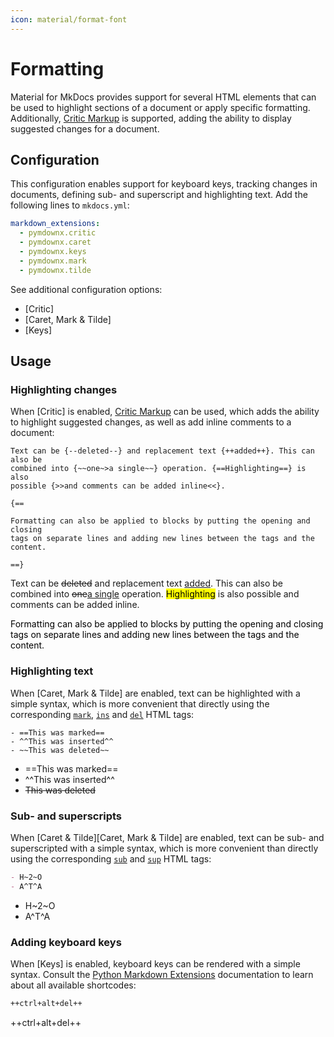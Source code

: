 ```yaml
---
icon: material/format-font
---
```


# Formatting

Material for MkDocs provides support for several HTML elements that can be used 
to highlight sections of a document or apply specific formatting. Additionally, 
[Critic Markup] is supported, adding the ability to display suggested changes
for a document.

  [Critic Markup]: https://github.com/CriticMarkup/CriticMarkup-toolkit

## Configuration

This configuration enables support for keyboard keys, tracking changes in
documents, defining sub- and superscript and highlighting text. Add the 
following lines to `mkdocs.yml`:

``` yaml
markdown_extensions:
  - pymdownx.critic
  - pymdownx.caret
  - pymdownx.keys
  - pymdownx.mark
  - pymdownx.tilde
```

See additional configuration options:

- [Critic]
- [Caret, Mark & Tilde]
- [Keys]



## Usage

### Highlighting changes

When [Critic] is enabled, [Critic Markup] can be used, which adds the ability to 
highlight suggested changes, as well as add inline comments to a document:

``` title="Text with suggested changes"
Text can be {--deleted--} and replacement text {++added++}. This can also be
combined into {~~one~>a single~~} operation. {==Highlighting==} is also
possible {>>and comments can be added inline<<}.

{==

Formatting can also be applied to blocks by putting the opening and closing
tags on separate lines and adding new lines between the tags and the content.

==}
```

<div class="result" markdown>

Text can be <del class="critic">deleted</del> and replacement text
<ins class="critic">added</ins>. This can also be combined into
<del class="critic">one</del><ins class="critic">a single</ins> operation.
<mark class="critic">Highlighting</mark> is also possible
<span class="critic comment">and comments can be added inline</span>.

<div>
  <mark class="critic block">
    <p>
      Formatting can also be applied to blocks by putting the opening and
      closing tags on separate lines and adding new lines between the tags and
      the content.
    </p>
  </mark>
</div>

</div>

### Highlighting text

When [Caret, Mark & Tilde] are enabled, text can be highlighted with a simple 
syntax, which is more convenient that directly using the corresponding
[`mark`][mark], [`ins`][ins] and [`del`][del] HTML tags:

``` title="Text with highlighting"
- ==This was marked==
- ^^This was inserted^^
- ~~This was deleted~~
```

<div class="result" markdown>

- ==This was marked==
- ^^This was inserted^^
- ~~This was deleted~~

</div>

  [mark]: https://developer.mozilla.org/en-US/docs/Web/HTML/Element/mark
  [ins]: https://developer.mozilla.org/en-US/docs/Web/HTML/Element/ins
  [del]: https://developer.mozilla.org/en-US/docs/Web/HTML/Element/del

### Sub- and superscripts

When [Caret & Tilde][Caret, Mark & Tilde] are enabled, text can be sub- and 
superscripted with a simple syntax, which is more convenient than directly
using the corresponding [`sub`][sub] and [`sup`][sup] HTML tags:

``` markdown title="Text with sub- und superscripts"
- H~2~O
- A^T^A
```

<div class="result" markdown>

- H~2~O
- A^T^A

</div>

  [sub]: https://developer.mozilla.org/en-US/docs/Web/HTML/Element/sub
  [sup]: https://developer.mozilla.org/en-US/docs/Web/HTML/Element/sup

### Adding keyboard keys

When [Keys] is enabled, keyboard keys can be rendered with a simple syntax.
Consult the [Python Markdown Extensions] documentation to learn about all
available shortcodes:

``` markdown title="Keyboard keys"
++ctrl+alt+del++
```

<div class="result" markdown>

++ctrl+alt+del++

</div>

  [Python Markdown Extensions]: https://facelessuser.github.io/pymdown-extensions/extensions/keys/#extendingmodifying-key-map-index
